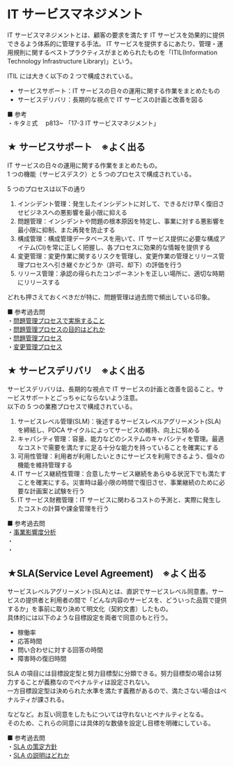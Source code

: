 # IT サービスマネジメント

IT サービスマネジメントとは、顧客の要求を満たす IT サービスを効果的に提供できるよう体系的に管理する手法。
IT サービスを提供するにあたり、管理・運用規則に関するベストプラクティスがまとめられたものを「ITIL(Information Technology Infrastructure Library)」という。

ITIL には大きく以下の 2 つで構成されている。

- サービスサポート：IT サービスの日々の運用に関する作業をまとめたもの
- サービスデリバリ：長期的な視点で IT サービスの計画と改善を図る

■ 参考  
・キタミ式　 p813~ 「17-3 IT サービスマネジメント」

## ★ サービスサポート　※よく出る

IT サービスの日々の運用に関する作業をまとめたもの。  
1 つの機能（サービスデスク）と 5 つのプロセスで構成されている。

5 つのプロセスは以下の通り

1. インシデント管理：発生したインシデントに対して、できるだけ早く復旧させビジネスへの悪影響を最小限に抑える
2. 問題管理：インシデントや問題の根本原因を特定し、事業に対する悪影響を最小限に抑制、また再発を防止する
3. 構成管理：構成管理データベースを用いて、IT サービス提供に必要な構成アイテム(CI)を常に正しく把握し、各プロセスに効果的な情報を提供する
4. 変更管理：変更作業に関するリスクを管理し、変更作業の管理とリリース管理プロセスへ引き継ぐかどうか（許可、却下）の評価を行う
5. リリース管理：承認の得られたコンポーネントを正しい場所に、適切な時期にリリースする

どれも押さえておくべきだが特に、問題管理は過去問で頻出している印象。

■ 参考過去問  
・[問題管理プロセスで実施すること](https://www.ap-siken.com/kakomon/31_haru/q54.html)  
・[問題管理プロセスの目的はどれか](https://www.ap-siken.com/kakomon/04_aki/q55.html)  
・[問題管理プロセス](https://www.ap-siken.com/kakomon/20_haru/q49.html)  
・[変更管理プロセス](https://www.ap-siken.com/kakomon/23_aki/q55.html)

## ★ サービスデリバリ　※よく出る

サービスデリバリは、長期的な視点で IT サービスの計画と改善を図ること。サービスサポートとごっちゃにならないよう注意。  
以下の 5 つの業務プロセスで構成されている。

1. サービスレベル管理(SLM)：後述するサービスレベルアグリーメント(SLA)を締結し、PDCA サイクルによってサービスの維持、向上に努める
2. キャパシティ管理：容量、能力などのシステムのキャパシティを管理。最適なコストで需要を満たすに足る十分な能力を持っていることを確実にする
3. 可用性管理：利用者が利用したいときにサービスを利用できるよう、個々の機能を維持管理する
4. IT サービス継続性管理：合意したサービス継続をあらゆる状況下でも満たすことを確実にする。災害時は最小限の時間で復旧させ、事業継続のために必要な計画案と試験を行う
5. IT サービス財務管理：IT サービスに関わるコストの予測と、実際に発生したコストの計算や課金管理を行う

■ 参考過去問  
・[事業影響度分析](https://www.ap-siken.com/kakomon/28_aki/q56.html)  
・[]()  
・[]()

## ★SLA(Service Level Agreement)　※よく出る

サービスレベルアグリーメント(SLA)とは、直訳でサービスレベル同意書。サービスの提供者と利用者の間で「どんな内容のサービスを、どういった品質で提供するか」を事前に取り決めて明文化（契約文書）したもの。  
具体的には以下のような目標設定を両者で同意のもと行う。

- 稼働率
- 応答時間
- 問い合わせに対する回答の時間
- 障害時の復旧時間

SLA の項目には目標設定型と努力目標型に分類できる。努力目標型の場合は努力することが義務なのでペナルティは設定されない。  
一方目標設定型は決められた水準を満たす義務があるので、満たさない場合はペナルティが課される。

などなど。お互い同意をしたもについては守れないとペナルティとなる。  
そのため、これらの同意には具体的な数値を設定し目標を明確にしている。

■ 参考過去問  
・[SLA の策定方針](https://www.ap-siken.com/kakomon/23_aki/q54.html)  
・[SLA の説明はどれか](https://www.ap-siken.com/kakomon/18_aki/q49.html)
